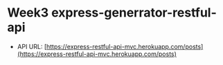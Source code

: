 # Week3 express-generrator-restful-api

- API URL: [https://express-restful-api-mvc.herokuapp.com/posts](https://express-restful-api-mvc.herokuapp.com/posts)
